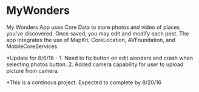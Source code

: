 # MyWonders
My Wonders App uses Core Data to store photos and video of places you've discovered. Once saved, you may edit and modify each post. The app integrates the use of MapKit, CoreLocation, AVFoundation, and MobileCoreServices. 

*Update for 8/6/16 -  1. Need to fix button on edit wonders and crash when selecting photos button.
2. Added camera capability for user to upload picture from camera. 

*This is a continous project. Expected to complete by 8/20/16 
